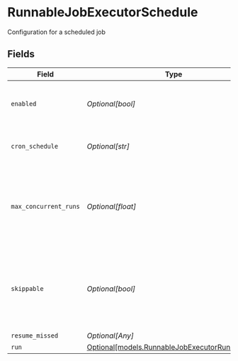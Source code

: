 # RunnableJobExecutorSchedule

Configuration for a scheduled job


## Fields

| Field                                                                                                 | Type                                                                                                  | Required                                                                                              | Description                                                                                           |
| ----------------------------------------------------------------------------------------------------- | ----------------------------------------------------------------------------------------------------- | ----------------------------------------------------------------------------------------------------- | ----------------------------------------------------------------------------------------------------- |
| `enabled`                                                                                             | *Optional[bool]*                                                                                      | :heavy_minus_sign:                                                                                    | Enable to configure scheduling for this Collector                                                     |
| `cron_schedule`                                                                                       | *Optional[str]*                                                                                       | :heavy_minus_sign:                                                                                    | A cron schedule on which to run this job                                                              |
| `max_concurrent_runs`                                                                                 | *Optional[float]*                                                                                     | :heavy_minus_sign:                                                                                    | The maximum number of instances of this scheduled job that may be running at any time                 |
| `skippable`                                                                                           | *Optional[bool]*                                                                                      | :heavy_minus_sign:                                                                                    | Skippable jobs can be delayed, up to their next run time, if the system is hitting concurrency limits |
| `resume_missed`                                                                                       | *Optional[Any]*                                                                                       | :heavy_minus_sign:                                                                                    | N/A                                                                                                   |
| `run`                                                                                                 | [Optional[models.RunnableJobExecutorRunSettings]](../models/runnablejobexecutorrunsettings.md)        | :heavy_minus_sign:                                                                                    | N/A                                                                                                   |
